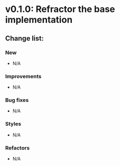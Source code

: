 # v0.1.0: Refractor the base implementation

## Change list:

### New 
- N/A

### Improvements
- N/A

### Bug fixes
- N/A

### Styles
- N/A

### Refactors
- N/A

